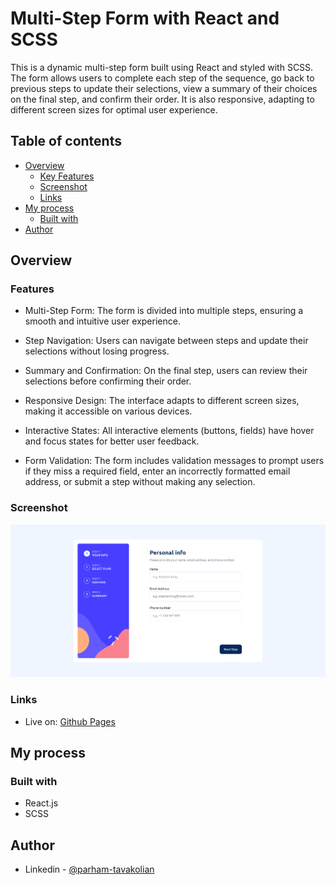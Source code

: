 # Multi-Step Form with React and SCSS

This is a dynamic multi-step form built using React and styled with SCSS. The form allows users to complete each step of the sequence, go back to previous steps to update their selections, view a summary of their choices on the final step, and confirm their order. It is also responsive, adapting to different screen sizes for optimal user experience.

## Table of contents

- [Overview](#overview)
  - [Key Features](#features)
  - [Screenshot](#screenshot)
  - [Links](#links)
- [My process](#my-process)
  - [Built with](#built-with)
- [Author](#author)

## Overview

### Features

- Multi-Step Form: The form is divided into multiple steps, ensuring a smooth and intuitive user experience.

- Step Navigation: Users can navigate between steps and update their selections without losing progress.

- Summary and Confirmation: On the final step, users can review their selections before confirming their order.

- Responsive Design: The interface adapts to different screen sizes, making it accessible on various devices.

- Interactive States: All interactive elements (buttons, fields) have hover and focus states for better user feedback.

- Form Validation: The form includes validation messages to prompt users if they miss a required field, enter an incorrectly formatted email address, or submit a step without making any selection.

### Screenshot

![](./screenshot.png)

### Links

- Live on: [Github Pages](https://frontendparham.github.io/multi-step-form/)

## My process

### Built with

- React.js
- SCSS

## Author

- Linkedin - [@parham-tavakolian](https://www.linkedin.com/in/parham-tavakolian/)

